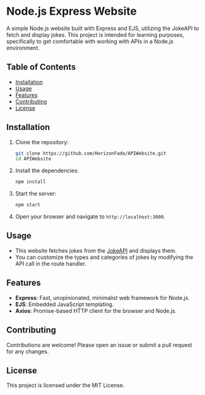 # Node.js Express Website

A simple Node.js website built with Express and EJS, utilizing the JokeAPI to fetch and display jokes. This project is intended for learning purposes, specifically to get comfortable with working with APIs in a Node.js environment.

## Table of Contents
- [Installation](#installation)
- [Usage](#usage)
- [Features](#features)
- [Contributing](#contributing)
- [License](#license)

## Installation

1. Clone the repository:
    ```bash
    git clone https://github.com/HorizonFade/APIWebsite.git
    cd APIWebsite
    ```

2. Install the dependencies:
    ```bash
    npm install
    ```

3. Start the server:
    ```bash
    npm start
    ```

4. Open your browser and navigate to `http://localhost:3000`.

## Usage

- This website fetches jokes from the [JokeAPI](https://sv443.net/jokeapi/v2/) and displays them.
- You can customize the types and categories of jokes by modifying the API call in the route handler.

## Features

- **Express**: Fast, unopinionated, minimalist web framework for Node.js.
- **EJS**: Embedded JavaScript templating.
- **Axios**: Promise-based HTTP client for the browser and Node.js.

## Contributing

Contributions are welcome! Please open an issue or submit a pull request for any changes.

## License

This project is licensed under the MIT License.
